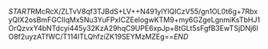 $START$RMcRcX/ZLTvV8qf3TJBdS+LV++N491ylYlQlCzV55/gn1OL0t6g+7RbxyQIX2osBmFGCIlqMx5Nu3YuFPxICZEelogwKTM9+my6GZgeLgnmiKsTbHJ1OrQzvxY4bNTdcyi445y32KzA29hqC9UPE6xpJp+8tGLt5sFgfB3EwTSjDNj6lO8f2uyzATfWC/T114ITLQhfziZK19SEYMzMZEg==$END$